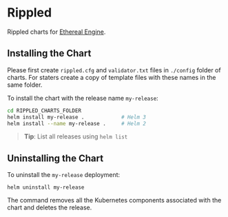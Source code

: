 # Rippled

Rippled charts for [Ethereal Engine](https://ir-engine.org/).

## Installing the Chart

Please first create `rippled.cfg` and `validator.txt` files in `./config` folder of charts. For staters create a copy of template files with these names in the same folder.

To install the chart with the release name `my-release`:

``` bash
cd RIPPLED_CHARTS_FOLDER
helm install my-release .            # Helm 3
helm install --name my-release .     # Helm 2
```

> **Tip**: List all releases using `helm list`

## Uninstalling the Chart

To uninstall the `my-release` deployment:

```console
helm uninstall my-release
```

The command removes all the Kubernetes components associated with the chart and deletes the release.
